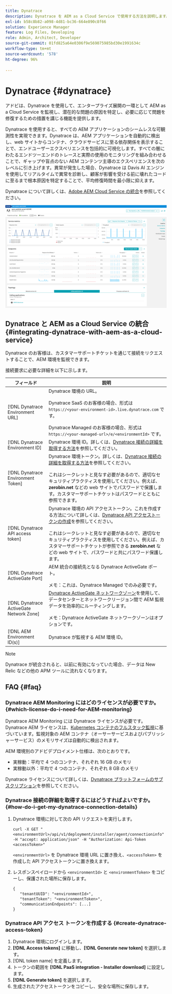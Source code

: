 ```yaml
---
title: Dynatrace
description: Dynatrace を AEM as a Cloud Service で使用する方法を説明します。
exl-id: b58c8b82-a098-4d81-bc36-664e890c8f66
solution: Experience Manager
feature: Log Files, Developing
role: Admin, Architect, Developer
source-git-commit: 01fd825a64e0306f9e569075985bd30e1991634c
workflow-type: tm+mt
source-wordcount: '578'
ht-degree: 96%

---
```


# Dynatrace {#dynatrace}

アドビは、Dynatrace を使用して、エンタープライズ展開の一環として AEM as a Cloud Service を監視し、潜在的な問題の原因を特定し、必要に応じて問題を修復するための措置を講じる機能を提供します。

Dynatrace を使用すると、すべての AEM アプリケーションのシームレスな可観測性を実現できます。Dynatrace は、AEM アプリケーションを自動的に検出し、web サイトからコンテナ、クラウドサービスに至る依存関係を表示することで、エンドユーザーエクスペリエンスを包括的に可視化します。すべての層にわたるエンドツーエンドのトレースと実際の使用のモニタリングを組み合わせることで、ギャップや盲点のない AEM コンテンツ主導のエクスペリエンスを次のレベルに引き上げます。異常が発生した場合、Dynatrace は Davis AI エンジンを使用してリアルタイムで異常を診断し、顧客が影響を受ける前に壊れたコードに至るまで根本原因を特定することで、平均修復時間を最小限に抑えます。

Dynatrace について詳しくは、[Adobe AEM Cloud Service の統合](https://www.dynatrace.com/hub/detail/adobe-experience-manager-1/)を参照してください。

![AEM オーサーとパブリッシャーのパフォーマンス指標](/help/implementing/cloud-manager/assets/dynatrace-performance-metrics.png)

## Dynatrace と AEM as a Cloud Service の統合 {#integrating-dynatrace-with-aem-as-a-cloud-service}

Dynatrace のお客様は、カスタマーサポートチケットを通じて接続をリクエストすることで、AEM 環境を監視できます。

接続要求に必要な詳細を以下に示します。

| **フィールド** | **説明** |
|---|---|
| [!DNL Dynatrace Environment URL] | Dynatrace 環境の URL。<br><br>Dynatrace SaaS のお客様の場合、形式は `https://<your-environment-id>.live.dynatrace.com` です。<br><br>Dynatrace Managed のお客様の場合、形式は `https://<your-managed-url>/e/<environmentId>` です。 |
| [!DNL Dynatrace Environment ID] | Dynatrace 環境 ID。詳しくは、[Dynatrace 接続の詳細を取得する方法](#how-do-i-get-my-dynatrace-connection-details)を参照してください。 |
| [!DNL Dynatrace Environment Token] | Dynatrace 環境トークン。詳しくは、[Dynatrace 接続の詳細を取得する方法](#how-do-i-get-my-dynatrace-connection-details)を参照してください。<br><br>これはシークレットと見なす必要があるので、適切なセキュリティプラクティスを使用してください。例えば、**zerobin.net** などの web サイトでパスワードで保護します。カスタマーサポートチケットはパスワードとともに参照できます。 |
| [!DNL Dynatrace API access token] | Dynatrace 環境の API アクセストークン。これを作成する方法について詳しくは、[Dynatrace API アクセストークンの作成](#create-dynatrace-access-token)を参照してください。<br><br>これはシークレットと見なす必要があるので、適切なセキュリティプラクティスを使用してください。例えば、カスタマーサポートチケットが参照できる **zerobin.net** などの web サイトで、パスワードと共にパスワード保護します。<br> |
| [!DNL Dynatrace ActiveGate Port] | AEM 統合の接続先となる Dynatrace ActiveGate ポート。<br><br>メモ：これは、Dynatrace Managed でのみ必要です。 |
| [!DNL Dynatrace ActiveGate Network Zone] | [Dynatrace ActiveGate ネットワークゾーン](https://docs.dynatrace.com/docs/manage/network-zones)を使用して、データセンターとネットワークリージョン間で AEM 監視データを効率的にルーティングします。<br><br>メモ：Dynatrace ActiveGate ネットワークゾーンはオプションです。 |
| [!DNL AEM Environment ID(s)] | Dynatrace が監視する AEM 環境 ID。 |

>[!NOTE]
>
>Dynatrace が統合されると、以前に有効になっていた場合、データは New Relic などの他の APM ツールに流れなくなります。

## FAQ {#faq}

### Dynatrace AEM Monitoring にはどのライセンスが必要ですか。 {#which-license-do-i-need-for-AEM-monitoring}

Dynatrace AEM Monitoring には Dynatrace ライセンスが必要です。Dynatrace AEM ライセンスは、[Kubernetes コンテナのフルスタック監視](https://docs.dynatrace.com/docs/shortlink/dps-hosts#gib-hour-calculation-for-containers-and-application-only-monitoring)に基づいています。監視対象の AEM コンテナ（オーサーサービスおよびパブリッシャーサービス）のメモリサイズは自動的に検出されます。

AEM 環境別のアドビデプロイメント仕様は、次のとおりです。

* 実稼動：平均で 4 つのコンテナ、それぞれ 16 GB のメモリ
* 実稼動以外：平均で 4 つのコンテナ、それぞれ 8 GB のメモリ

Dynatrace ライセンスについて詳しくは、[Dynatrace プラットフォームのサブスクリプション](https://docs.dynatrace.com/docs/shortlink/dynatrace-platform-subscription)を参照してください。

### Dynatrace 接続の詳細を取得するにはどうすればよいですか。 {#how-do-i-get-my-dynatrace-connection-details}

1. Dynatrace 環境に対して次の API リクエストを実行します。

   ```
   curl -X GET "<environmentUrl>/api/v1/deployment/installer/agent/connectioninfo" -H "accept: application/json" -H "Authorization: Api-Token <accessToken>"
   ```


   `<environmentUrl>` を Dynatrace 環境 URL に置き換え、`<accessToken>` を作成した API アクセストークンに置き換えます。

1. レスポンスペイロードから `<environmentId>` と `<environmentToken>` をコピーし、保護された場所に保存します。

   ```
   {
      "tenantUUID": "<environmentId>",
      "tenantToken": "<environmentToken>",
      "communicationEndpoints": [...]
   }
   ```

### Dynatrace API アクセス トークンを作成する {#create-dynatrace-access-token}

1. Dynatrace 環境にログインします。
1. **[!DNL Access tokens]** に移動し、**[!DNL Generate new token]** を選択します。
1. [!DNL token name] を定義します。
1. トークンの範囲を **[!DNL PaaS integration - Installer download]** に設定します。
1. **[!DNL Generate token]** を選択します。
1. 生成されたアクセストークンをコピーし、安全な場所に保存します。





